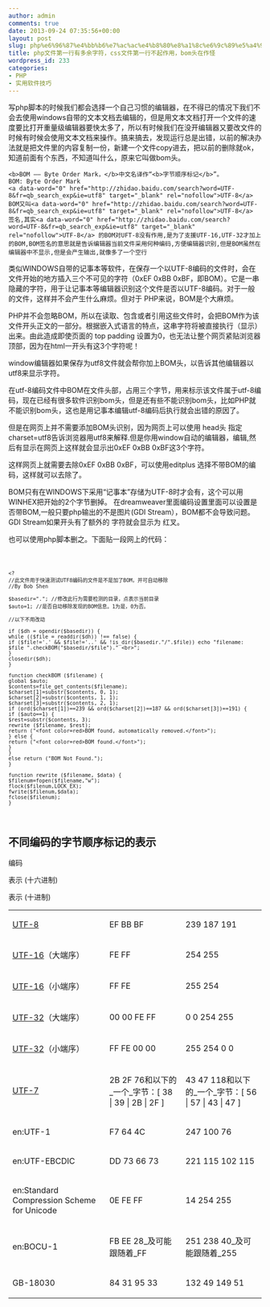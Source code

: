 ```yaml
---
author: admin
comments: true
date: 2013-09-24 07:35:56+00:00
layout: post
slug: php%e6%96%87%e4%bb%b6%e7%ac%ac%e4%b8%80%e8%a1%8c%e6%9c%89%e5%a4%9a%e4%bd%99%e5%ad%97%e7%ac%a6%ef%bc%8ccss%e6%96%87%e4%bb%b6%e7%ac%ac%e4%b8%80%e8%a1%8c%e4%b8%8d%e8%b5%b7%e4%bd%9c%e7%94%a8%ef%bc%8cbom
title: php文件第一行有多余字符，css文件第一行不起作用，bom头在作怪
wordpress_id: 233
categories:
- PHP
- 实用软件技巧
---
```


写php脚本的时候我们都会选择一个自己习惯的编辑器，在不得已的情况下我们不会去使用windows自带的文本文档去编辑的，但是用文本文档打开一个文件的速度要比打开重量级编辑器要快太多了，所以有时候我们在没开编辑器又要改文件的时候有时候会使用文本文档来操作。搞来搞去，发现运行总是出错，以前的解决办法就是把文件里的内容复制一份，新建一个文件copy进去，把以前的删除就ok，知道前面有个东西，不知道叫什么，原来它叫做bom头。

    
    <b>BOM —— Byte Order Mark，</b>中文名译作“<b>字节顺序标记</b>”。
    BOM: Byte Order Mark
    <a data-word="0" href="http://zhidao.baidu.com/search?word=UTF-8&fr=qb_search_exp&ie=utf8" target="_blank" rel="nofollow">UTF-8</a> BOM又叫<a data-word="0" href="http://zhidao.baidu.com/search?word=UTF-8&fr=qb_search_exp&ie=utf8" target="_blank" rel="nofollow">UTF-8</a> 签名,其实<a data-word="0" href="http://zhidao.baidu.com/search?word=UTF-8&fr=qb_search_exp&ie=utf8" target="_blank" rel="nofollow">UTF-8</a> 的BOM对UFT-8没有作用,是为了支援UTF-16,UTF-32才加上的BOM,BOM签名的意思就是告诉编辑器当前文件采用何种编码,方便编辑器识别,但是BOM虽然在编辑器中不显示,但是会产生输出,就像多了一个空行
    
    




类似WINDOWS自带的记事本等软件，在保存一个以UTF-8编码的文件时，会在文件开始的地方插入三个不可见的字符（0xEF 0xBB 0xBF，即BOM）。它是一串隐藏的字符，用于让记事本等编辑器识别这个文件是否以UTF-8编码。对于一般的文件，这样并不会产生什么麻烦。但对于 PHP来说，BOM是个大麻烦。




PHP并不会忽略BOM，所以在读取、包含或者引用这些文件时，会把BOM作为该文件开头正文的一部分。根据嵌入式语言的特点，这串字符将被直接执行（显示）出来。由此造成即使页面的 top padding 设置为0，也无法让整个网页紧贴浏览器顶部，因为在html一开头有这3个字符呢！






window编辑器如果保存为utf8文件就会帮你加上BOM头，以告诉其他编辑器以utf8来显示字符。

在utf-8编码文件中BOM在文件头部，占用三个字节，用来标示该文件属于utf-8编码，现在已经有很多软件识别bom头，但是还有些不能识别bom头，比如PHP就不能识别bom头，这也是用记事本编辑utf-8编码后执行就会出错的原因了。

但是在网页上并不需要添加BOM头识别，因为网页上可以使用 head头 指定charset=utf8告诉浏览器用utf8来解释.但是你用window自动的编辑器，编辑,然后有显示在网页上这样就会显示出0xEF 0xBB 0xBF这3个字符。

这样网页上就需要去除0xEF 0xBB 0xBF，可以使用editplus 选择不带BOM的编码，这样就可以去除了。

BOM只有在WINDOWS下采用“记事本”存储为UTF-8时才会有，这个可以用WINHEX把开始的2个字节删掉。
在dreamweaver里面编码设置里面可以设置是否带BOM,一般只要php输出的不是图片(GDI Stream），BOM都不会导致问题。
GDI Stream如果开头有了额外的 字符就会显示为 红叉。

也可以使用php脚本删之。下面贴一段网上的代码：

<code>

    
    <?
    //此文件用于快速测试UTF8编码的文件是不是加了BOM，并可自动移除
    //By Bob Shen
    
    $basedir="."; //修改此行为需要检测的目录，点表示当前目录
    $auto=1; //是否自动移除发现的BOM信息。1为是，0为否。
    
    //以下不用改动
    
    if ($dh = opendir($basedir)) {
    while (($file = readdir($dh)) !== false) {
    if ($file!='.' && $file!='..' && !is_dir($basedir."/".$file)) echo "filename: $file ".checkBOM("$basedir/$file")." <br>";
    }
    closedir($dh);
    }
    
    function checkBOM ($filename) {
    global $auto;
    $contents=file_get_contents($filename);
    $charset[1]=substr($contents, 0, 1);
    $charset[2]=substr($contents, 1, 1);
    $charset[3]=substr($contents, 2, 1);
    if (ord($charset[1])==239 && ord($charset[2])==187 && ord($charset[3])==191) {
    if ($auto==1) {
    $rest=substr($contents, 3);
    rewrite ($filename, $rest);
    return ("<font color=red>BOM found, automatically removed.</font>");
    } else {
    return ("<font color=red>BOM found.</font>");
    }
    }
    else return ("BOM Not Found.");
    }
    
    function rewrite ($filename, $data) {
    $filenum=fopen($filename,"w");
    flock($filenum,LOCK_EX);
    fwrite($filenum,$data);
    fclose($filenum);
    }


</code>


## 不同编码的字节顺序标记的表示








<table >
<tbody >
<tr >



编码





表示 (十六进制)





表示 (十进制)


</tr>
<tr >

<td >


[UTF-8](http://baike.baidu.com/view/25412.htm)

</td>

<td >


EF BB BF

</td>

<td >


239 187 191

</td>
</tr>
<tr >

<td >


[UTF-16](http://baike.baidu.com/view/497266.htm)（大端序）

</td>

<td >


FE FF

</td>

<td >


254 255

</td>
</tr>
<tr >

<td >


[UTF-16](http://baike.baidu.com/view/497266.htm)（小端序）

</td>

<td >


FF FE

</td>

<td >


255 254

</td>
</tr>
<tr >

<td >


[UTF-32](http://baike.baidu.com/view/1453325.htm)（大端序）

</td>

<td >


00 00 FE FF

</td>

<td >


0 0 254 255

</td>
</tr>
<tr >

<td >


[UTF-32](http://baike.baidu.com/view/1453325.htm)（小端序）

</td>

<td >


FF FE 00 00

</td>

<td >


255 254 0 0

</td>
</tr>
<tr >

<td >


[UTF-7](http://baike.baidu.com/view/2132747.htm)

</td>

<td >


2B 2F 76和以下的_一个_字节：[ 38 | 39 | 2B | 2F ]

</td>

<td >


43 47 118和以下的_一个_字节：[ 56 | 57 | 43 | 47 ]

</td>
</tr>
<tr >

<td >


en:UTF-1

</td>

<td >


F7 64 4C

</td>

<td >


247 100 76

</td>
</tr>
<tr >

<td >


en:UTF-EBCDIC

</td>

<td >


DD 73 66 73

</td>

<td >


221 115 102 115

</td>
</tr>
<tr >

<td >


en:Standard Compression Scheme for Unicode

</td>

<td >


0E FE FF

</td>

<td >


14 254 255

</td>
</tr>
<tr >

<td >


en:BOCU-1

</td>

<td >


FB EE 28_及可能跟随着_FF

</td>

<td >


251 238 40_及可能跟随着_255

</td>
</tr>
<tr >

<td >


GB-18030

</td>

<td >


84 31 95 33

</td>

<td >


132 49 149 51

</td>
</tr>
</tbody>
</table>



